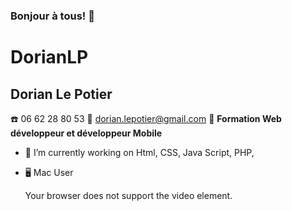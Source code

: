 ### Bonjour à tous! 👋
# DorianLP #
## Dorian Le Potier
☎️ 06 62 28 80 53
📜 dorian.lepotier@gmail.com
🚧 **Formation Web développeur et développeur Mobile**



- 🔭 I’m currently working on Html, CSS, Java Script, PHP, 

- 🖥 Mac User
  <source type="video/mp4" src="video.mp4"></source>

  <p>Your browser does not support the video element.</p>
</video>
